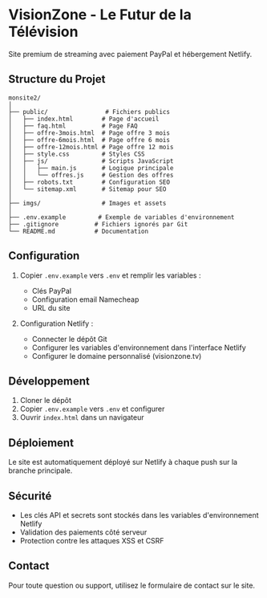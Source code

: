 # VisionZone - Le Futur de la Télévision

Site premium de streaming avec paiement PayPal et hébergement Netlify.

## Structure du Projet

```
monsite2/
│
├── public/                # Fichiers publics
│   ├── index.html        # Page d'accueil
│   ├── faq.html          # Page FAQ
│   ├── offre-3mois.html  # Page offre 3 mois
│   ├── offre-6mois.html  # Page offre 6 mois
│   ├── offre-12mois.html # Page offre 12 mois
│   ├── style.css         # Styles CSS
│   ├── js/               # Scripts JavaScript
│   │   ├── main.js       # Logique principale
│   │   └── offres.js     # Gestion des offres
│   ├── robots.txt        # Configuration SEO
│   └── sitemap.xml       # Sitemap pour SEO
│
├── imgs/                 # Images et assets
│
├── .env.example         # Exemple de variables d'environnement
├── .gitignore          # Fichiers ignorés par Git
└── README.md           # Documentation
```

## Configuration

1. Copier `.env.example` vers `.env` et remplir les variables :
   - Clés PayPal
   - Configuration email Namecheap
   - URL du site

2. Configuration Netlify :
   - Connecter le dépôt Git
   - Configurer les variables d'environnement dans l'interface Netlify
   - Configurer le domaine personnalisé (visionzone.tv)

## Développement

1. Cloner le dépôt
2. Copier `.env.example` vers `.env` et configurer
3. Ouvrir `index.html` dans un navigateur

## Déploiement

Le site est automatiquement déployé sur Netlify à chaque push sur la branche principale.

## Sécurité

- Les clés API et secrets sont stockés dans les variables d'environnement Netlify
- Validation des paiements côté serveur
- Protection contre les attaques XSS et CSRF

## Contact

Pour toute question ou support, utilisez le formulaire de contact sur le site. 